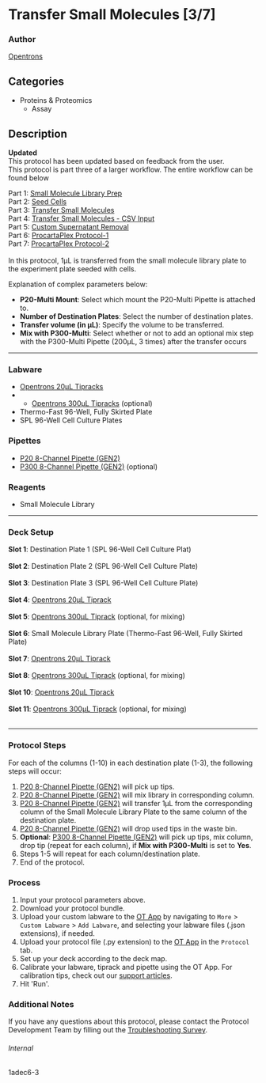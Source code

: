 # Transfer Small Molecules [3/7]

### Author
[Opentrons](https://opentrons.com/)



## Categories
* Proteins & Proteomics
	* Assay

## Description
**Updated**</br>
This protocol has been updated based on feedback from the user.
</br>
This protocol is part three of a larger workflow. The entire workflow can be found below</br>

Part 1: [Small Molecule Library Prep](./1adec6)</br>
Part 2: [Seed Cells](./1adec6-2)</br>
Part 3: [Transfer Small Molecules](./1adec6-3)</br>
Part 4: [Transfer Small Molecules - CSV Input](./1adec6-4)</br>
Part 5: [Custom Supernatant Removal](./1adec6-5)</br>
Part 6: [ProcartaPlex Protocol-1](./1adec6-6)</br>
Part 7: [ProcartaPlex Protocol-2](./1adec6-7)</br>
</br>
In this protocol, 1µL is transferred from the small molecule library plate to the experiment plate seeded with cells.

Explanation of complex parameters below:
* **P20-Multi Mount**: Select which mount the P20-Multi Pipette is attached to.
* **Number of Destination Plates**: Select the number of destination plates.
* **Transfer volume (in µL)**: Specify the volume to be transferred.
* **Mix with P300-Multi**: Select whether or not to add an optional mix step with the P300-Multi Pipette (200µL, 3 times) after the transfer occurs

---

### Labware
* [Opentrons 20µL Tipracks](https://shop.opentrons.com/collections/opentrons-tips/products/opentrons-20ul-tips)
* * [Opentrons 300µL Tipracks](https://shop.opentrons.com/collections/opentrons-tips/products/opentrons-300ul-tips) (optional)
* Thermo-Fast 96-Well, Fully Skirted Plate
* SPL 96-Well Cell Culture Plates

### Pipettes
* [P20 8-Channel Pipette (GEN2)](https://shop.opentrons.com/collections/ot-2-pipettes/products/8-channel-electronic-pipette)
* [P300 8-Channel Pipette (GEN2)](https://shop.opentrons.com/collections/ot-2-pipettes/products/8-channel-electronic-pipette) (optional)

### Reagents
* Small Molecule Library

---

### Deck Setup
**Slot 1**: Destination Plate 1 (SPL 96-Well Cell Culture Plat)</br>
</br>
**Slot 2**: Destination Plate 2 (SPL 96-Well Cell Culture Plate)</br>
</br>
**Slot 3**: Destination Plate 3 (SPL 96-Well Cell Culture Plate)</br>
</br>
**Slot 4**: [Opentrons 20µL Tiprack](https://shop.opentrons.com/collections/opentrons-tips/products/opentrons-20ul-tips)</br>
</br>
**Slot 5**: [Opentrons 300µL Tiprack](https://shop.opentrons.com/collections/opentrons-tips/products/opentrons-300ul-tips) (optional, for mixing)</br>
</br>
**Slot 6**: Small Molecule Library Plate (Thermo-Fast 96-Well, Fully Skirted Plate)</br>
</br>
**Slot 7**: [Opentrons 20µL Tiprack](https://shop.opentrons.com/collections/opentrons-tips/products/opentrons-20ul-tips)</br>
</br>
**Slot 8**: [Opentrons 300µL Tiprack](https://shop.opentrons.com/collections/opentrons-tips/products/opentrons-300ul-tips) (optional, for mixing)</br>
</br>
**Slot 10**: [Opentrons 20µL Tiprack](https://shop.opentrons.com/collections/opentrons-tips/products/opentrons-20ul-tips)</br>
</br>
**Slot 11**: [Opentrons 300µL Tiprack](https://shop.opentrons.com/collections/opentrons-tips/products/opentrons-300ul-tips) (optional, for mixing)</br>
</br>


---

### Protocol Steps
For each of the columns (1-10) in each destination plate (1-3), the following steps will occur:
1. [P20 8-Channel Pipette (GEN2)](https://shop.opentrons.com/collections/ot-2-pipettes/products/8-channel-electronic-pipette) will pick up tips.
2. [P20 8-Channel Pipette (GEN2)](https://shop.opentrons.com/collections/ot-2-pipettes/products/8-channel-electronic-pipette) will mix library in corresponding column.
3. [P20 8-Channel Pipette (GEN2)](https://shop.opentrons.com/collections/ot-2-pipettes/products/8-channel-electronic-pipette) will transfer 1µL from the corresponding column of the Small Molecule Library Plate to the same column of the destination plate.
4. [P20 8-Channel Pipette (GEN2)](https://shop.opentrons.com/collections/ot-2-pipettes/products/8-channel-electronic-pipette) will drop used tips in the waste bin.
5. **Optional**: [P300 8-Channel Pipette (GEN2)](https://shop.opentrons.com/collections/ot-2-pipettes/products/8-channel-electronic-pipette) will pick up tips, mix column, drop tip (repeat for each column), if **Mix with P300-Multi** is set to **Yes**.
6. Steps 1-5 will repeat for each column/destination plate.
7. End of the protocol.

### Process
1. Input your protocol parameters above.
2. Download your protocol bundle.
3. Upload your custom labware to the [OT App](https://opentrons.com/ot-app) by navigating to `More` > `Custom Labware` > `Add Labware`, and selecting your labware files (.json extensions), if needed.
4. Upload your protocol file (.py extension) to the [OT App](https://opentrons.com/ot-app) in the `Protocol` tab.
5. Set up your deck according to the deck map.
6. Calibrate your labware, tiprack and pipette using the OT App. For calibration tips, check out our [support articles](https://support.opentrons.com/en/collections/1559720-guide-for-getting-started-with-the-ot-2).
7. Hit 'Run'.

### Additional Notes
If you have any questions about this protocol, please contact the Protocol Development Team by filling out the [Troubleshooting Survey](https://protocol-troubleshooting.paperform.co/).

###### Internal
1adec6-3
